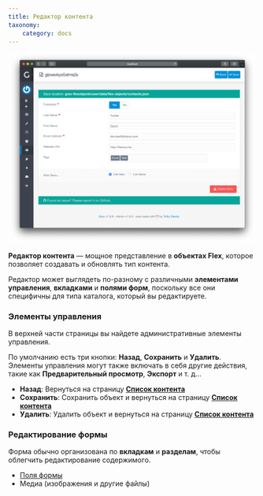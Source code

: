 ```yaml
---
title: Редактор контента
taxonomy:
    category: docs
---
```


![Edit View](flex-objects-edit.png?width=2030&classes=shadow)

**Редактор контента** — мощное представление в **объектах Flex**, которое позволяет создавать и обновлять тип контента.

Редактор может выглядеть по-разному с различными **элементами управления**, **вкладками** и **полями форм**, поскольку все они специфичны для типа каталога, который вы редактируете.

### Элементы управления

В верхней части страницы вы найдете административные элементы управления.

По умолчанию есть три кнопки: **Назад**, **Сохранить** и **Удалить**. Элементы управления могут также включать в себя другие действия, такие как **Предварительный просмотр**, **Экспорт** и т. д...

- **Назад**: Вернуться на страницу **[Список контента](/advanced/flex/administration/views-list)**
- **Сохранить**: Сохранить объект и вернуться на страницу **[Список контента](/advanced/flex/administration/views-list)**
- **Удалить**: Удалить объект и вернуться на страницу **[Список контента](/advanced/flex/administration/views-list)**

### Редактирование формы

Форма обычно организована по **вкладкам** и **разделам**, чтобы облегчить редактирование содержимого.

- [Поля формы](/forms/blueprints/fields-available)
- Медиа (изображения и другие файлы)


